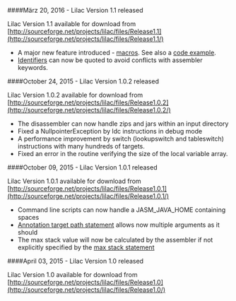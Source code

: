 ####März 20, 2016 - Lilac Version 1.1 released

Lilac Version 1.1 available for download from [http://sourceforge.net/projects/lilac/files/Release1.1](http://sourceforge.net/projects/lilac/files/Release1.1/)

* A major new feature introduced - [macros](reference.html#macros). See also a [code example](example_helloworld_macros.html).
* [Identifiers](reference.html#identifiers) can now be quoted to avoid conflicts with assembler keywords.



####October 24, 2015 - Lilac Version 1.0.2 released

Lilac Version 1.0.2 available for download from [http://sourceforge.net/projects/lilac/files/Release1.0.2](http://sourceforge.net/projects/lilac/files/Release1.0.2/)

* The disassembler can now handle zips and jars within an input directory
* Fixed a NullpointerException by ldc instructions in debug mode
* A performance improvement by switch (lookupswitch and tableswitch) instructions with many hundreds of targets.
* Fixed an error in the routine verifying the size of the local variable array.  



####October 09, 2015 - Lilac Version 1.0.1 released

Lilac Version 1.0.1 available for download from [http://sourceforge.net/projects/lilac/files/Release1.0.1](http://sourceforge.net/projects/lilac/files/Release1.0.1/)

* Command line scripts can now handle a JASM_JAVA_HOME containing spaces
* [Annotation target path statement](reference.html#annotation-target-path-statement) allows now multiple arguments as it should
* The max stack value will now be calculated by the assembler if not explicitly specified by the [max stack statement](reference.html#max-stack-statement)


####April 03, 2015 - Lilac Version 1.0 released

Lilac Version 1.0 available for download from [http://sourceforge.net/projects/lilac/files/Release1.0](http://sourceforge.net/projects/lilac/files/Release1.0/)  